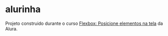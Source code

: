 # alurinha
Projeto construido durante o curso [Flexbox: Posicione elementos na tela](https://cursos.alura.com.br/course/posicione-elementos-com-flexbox) da Alura.
